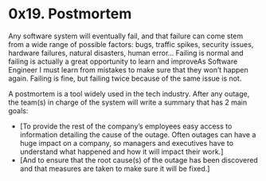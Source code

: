 # 0x19. Postmortem

<p> Any software system will eventually fail, and that failure can come stem from a wide range of possible factors: bugs, traffic spikes, security issues, hardware failures, natural disasters, human error… Failing is normal and failing is actually a great opportunity to learn and improveAs Software Engineer I  must learn from  mistakes to make sure that they won’t happen again. Failing is fine, but failing twice because of the same issue is not.</p>

<p>A postmortem is a tool widely used in the tech industry. After any outage, the team(s) in charge of the system will write a summary that has 2 main goals:</p>

* [To provide the rest of the company’s employees easy access to information detailing the cause of the outage. Often outages can have a huge impact on a company, so managers and executives have to understand what happened and how it will impact their work.]
* [And to ensure that the root cause(s) of the outage has been discovered and that measures are taken to make sure it will be fixed.]
